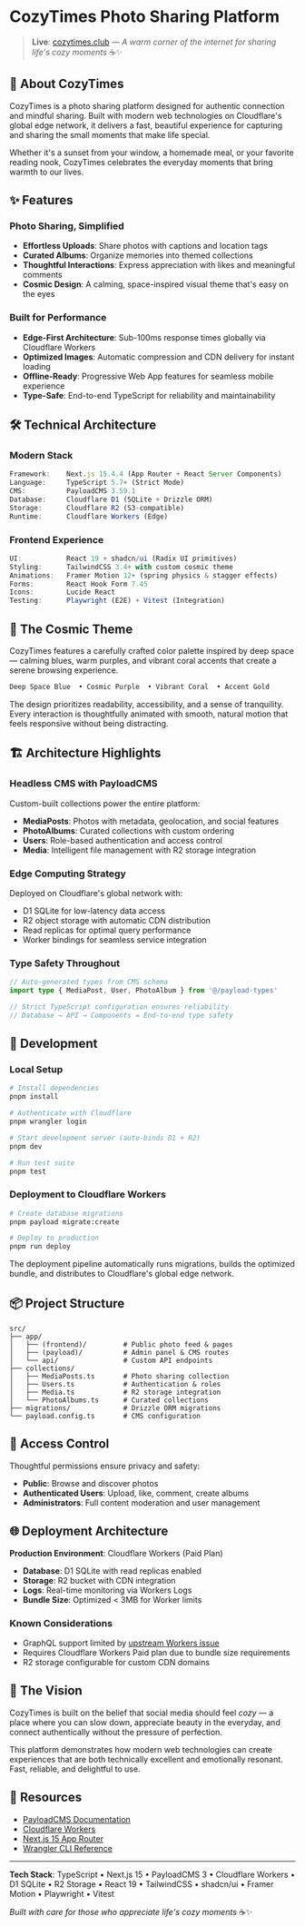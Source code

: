# CozyTimes Photo Sharing Platform

> **Live**: [cozytimes.club](https://cozytimes.club) — *A warm corner of the internet for sharing life's cozy moments* ☕✨

## 🌟 About CozyTimes

CozyTimes is a photo sharing platform designed for authentic connection and mindful sharing. Built with modern web technologies on Cloudflare's global edge network, it delivers a fast, beautiful experience for capturing and sharing the small moments that make life special.

Whether it's a sunset from your window, a homemade meal, or your favorite reading nook, CozyTimes celebrates the everyday moments that bring warmth to our lives.

## ✨ Features

### Photo Sharing, Simplified
- **Effortless Uploads**: Share photos with captions and location tags
- **Curated Albums**: Organize memories into themed collections
- **Thoughtful Interactions**: Express appreciation with likes and meaningful comments
- **Cosmic Design**: A calming, space-inspired visual theme that's easy on the eyes

### Built for Performance
- **Edge-First Architecture**: Sub-100ms response times globally via Cloudflare Workers
- **Optimized Images**: Automatic compression and CDN delivery for instant loading
- **Offline-Ready**: Progressive Web App features for seamless mobile experience
- **Type-Safe**: End-to-end TypeScript for reliability and maintainability

## 🛠️ Technical Architecture

### Modern Stack
```typescript
Framework:    Next.js 15.4.4 (App Router + React Server Components)
Language:     TypeScript 5.7+ (Strict Mode)
CMS:          PayloadCMS 3.59.1
Database:     Cloudflare D1 (SQLite + Drizzle ORM)
Storage:      Cloudflare R2 (S3-compatible)
Runtime:      Cloudflare Workers (Edge)
```

### Frontend Experience
```typescript
UI:           React 19 + shadcn/ui (Radix UI primitives)
Styling:      TailwindCSS 3.4+ with custom cosmic theme
Animations:   Framer Motion 12+ (spring physics & stagger effects)
Forms:        React Hook Form 7.45
Icons:        Lucide React
Testing:      Playwright (E2E) + Vitest (Integration)
```

## 🎨 The Cosmic Theme

CozyTimes features a carefully crafted color palette inspired by deep space — calming blues, warm purples, and vibrant coral accents that create a serene browsing experience.

```css
Deep Space Blue  • Cosmic Purple  • Vibrant Coral  • Accent Gold
```

The design prioritizes readability, accessibility, and a sense of tranquility. Every interaction is thoughtfully animated with smooth, natural motion that feels responsive without being distracting.

## 🏗️ Architecture Highlights

### Headless CMS with PayloadCMS
Custom-built collections power the entire platform:
- **MediaPosts**: Photos with metadata, geolocation, and social features
- **PhotoAlbums**: Curated collections with custom ordering
- **Users**: Role-based authentication and access control
- **Media**: Intelligent file management with R2 storage integration

### Edge Computing Strategy
Deployed on Cloudflare's global network with:
- D1 SQLite for low-latency data access
- R2 object storage with automatic CDN distribution
- Read replicas for optimal query performance
- Worker bindings for seamless service integration

### Type Safety Throughout
```typescript
// Auto-generated types from CMS schema
import type { MediaPost, User, PhotoAlbum } from '@/payload-types'

// Strict TypeScript configuration ensures reliability
// Database → API → Components = End-to-end type safety
```

## 🚀 Development

### Local Setup
```bash
# Install dependencies
pnpm install

# Authenticate with Cloudflare
pnpm wrangler login

# Start development server (auto-binds D1 + R2)
pnpm dev

# Run test suite
pnpm test
```

### Deployment to Cloudflare Workers
```bash
# Create database migrations
pnpm payload migrate:create

# Deploy to production
pnpm run deploy
```

The deployment pipeline automatically runs migrations, builds the optimized bundle, and distributes to Cloudflare's global edge network.

## 📦 Project Structure

```
src/
├── app/
│   ├── (frontend)/         # Public photo feed & pages
│   ├── (payload)/          # Admin panel & CMS routes
│   └── api/                # Custom API endpoints
├── collections/
│   ├── MediaPosts.ts       # Photo sharing collection
│   ├── Users.ts            # Authentication & roles
│   ├── Media.ts            # R2 storage integration
│   └── PhotoAlbums.ts      # Curated collections
├── migrations/             # Drizzle ORM migrations
└── payload.config.ts       # CMS configuration
```

## 🔐 Access Control

Thoughtful permissions ensure privacy and safety:
- **Public**: Browse and discover photos
- **Authenticated Users**: Upload, like, comment, create albums
- **Administrators**: Full content moderation and user management

## 🌐 Deployment Architecture

**Production Environment**: Cloudflare Workers (Paid Plan)
- **Database**: D1 SQLite with read replicas enabled
- **Storage**: R2 bucket with CDN integration
- **Logs**: Real-time monitoring via Workers Logs
- **Bundle Size**: Optimized < 3MB for Worker limits

### Known Considerations
- GraphQL support limited by [upstream Workers issue](https://github.com/cloudflare/workerd/issues/5175)
- Requires Cloudflare Workers Paid plan due to bundle size requirements
- R2 storage configurable for custom CDN domains

## 💭 The Vision

CozyTimes is built on the belief that social media should feel *cozy* — a place where you can slow down, appreciate beauty in the everyday, and connect authentically without the pressure of perfection.

This platform demonstrates how modern web technologies can create experiences that are both technically excellent and emotionally resonant. Fast, reliable, and delightful to use.

## 🔗 Resources

- [PayloadCMS Documentation](https://payloadcms.com/docs)
- [Cloudflare Workers](https://developers.cloudflare.com/workers/)
- [Next.js 15 App Router](https://nextjs.org/docs)
- [Wrangler CLI Reference](https://developers.cloudflare.com/workers/wrangler/)

---

**Tech Stack**: TypeScript • Next.js 15 • PayloadCMS 3 • Cloudflare Workers • D1 SQLite • R2 Storage • React 19 • TailwindCSS • shadcn/ui • Framer Motion • Playwright • Vitest

*Built with care for those who appreciate life's cozy moments* ☕✨
